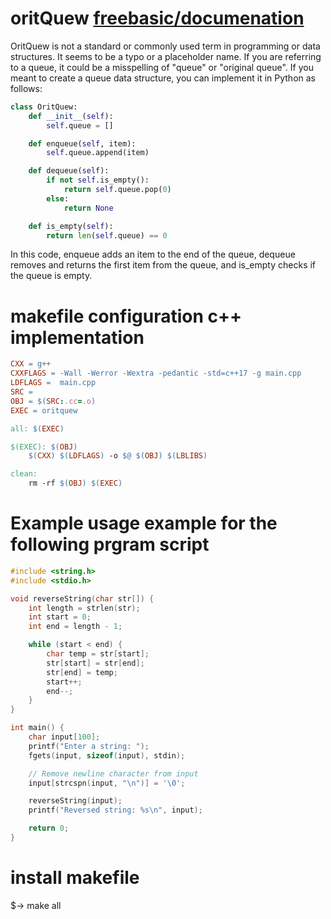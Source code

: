 # oritQuew [freebasic/documenation](https://www.freebasic.net/wiki/DocToc)

OritQuew is not a standard or commonly used term in programming or data structures. It seems to be a typo or a placeholder name. If you are referring to a queue, it could be a misspelling of "queue" or "original queue". If you meant to create a queue data structure, you can implement it in Python as follows:

```python   
class OritQuew:
    def __init__(self):
        self.queue = []

    def enqueue(self, item):
        self.queue.append(item)

    def dequeue(self):
        if not self.is_empty():
            return self.queue.pop(0)
        else:
            return None

    def is_empty(self):
        return len(self.queue) == 0
```
In this code, enqueue adds an item to the end of the queue, dequeue removes and returns the first item from the queue, and is_empty checks if the queue is empty.

# makefile configuration c++ implementation
```makefile
CXX = g++
CXXFLAGS = -Wall -Werror -Wextra -pedantic -std=c++17 -g main.cpp
LDFLAGS =  main.cpp 
SRC = 
OBJ = $(SRC:.cc=.o)
EXEC = oritquew

all: $(EXEC)

$(EXEC): $(OBJ)
	$(CXX) $(LDFLAGS) -o $@ $(OBJ) $(LBLIBS)

clean:
	rm -rf $(OBJ) $(EXEC)
```

# Example usage example for the following prgram script
```c++
#include <string.h>
#include <stdio.h>

void reverseString(char str[]) {
    int length = strlen(str);
    int start = 0;
    int end = length - 1;

    while (start < end) {
        char temp = str[start];
        str[start] = str[end];
        str[end] = temp;
        start++;
        end--;
    }
}

int main() {
    char input[100];
    printf("Enter a string: ");
    fgets(input, sizeof(input), stdin);

    // Remove newline character from input
    input[strcspn(input, "\n")] = '\0';

    reverseString(input);
    printf("Reversed string: %s\n", input);

    return 0;
}
```
# install makefile
$-> make all



